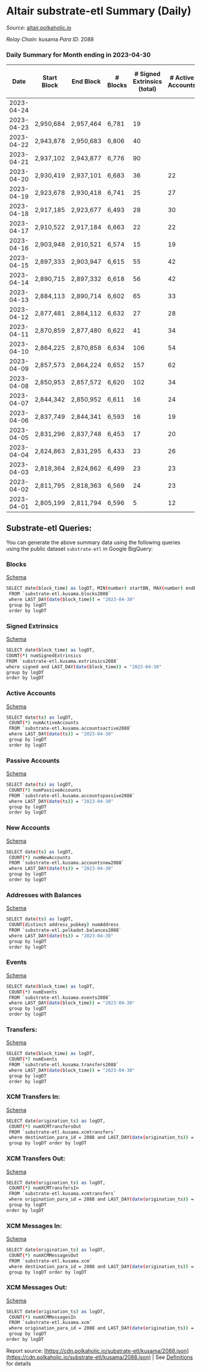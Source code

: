# Altair substrate-etl Summary (Daily)

_Source_: [altair.polkaholic.io](https://altair.polkaholic.io)

*Relay Chain*: kusama
*Para ID*: 2088



### Daily Summary for Month ending in 2023-04-30


| Date | Start Block | End Block | # Blocks  | # Signed Extrinsics (total) | # Active Accounts | # Passive | # New | # Addresses with Balances | # Events | # Transfers | # XCM Transfers In | # XCM Transfers Out | # XCM In | # XCM Out | Issues | 
| ---- | ----------- | --------- | --------  | --------------------------- | ----------------- | --------- | ----- | ------------------------- | -------- | ----------- | ------------------ | ------------------- | -------- | --------- | ------ |
| 2023-04-24 |  |  |   |  |  |  |  |  |  |   |   |   |  |  |  |
| 2023-04-23 | 2,950,684 | 2,957,464 | 6,781  | 19 |  |  |  |  | 13,713 | 13 ($1,200.37) |   | 1 ($67.65) |  | 1 |  |
| 2023-04-22 | 2,943,878 | 2,950,683 | 6,806  | 40 |  |  |  |  | 13,957 | 31 ($37,916.71) | 4 ($270.93) | 2 ($142.74) | 4 | 2 |  |
| 2023-04-21 | 2,937,102 | 2,943,877 | 6,776  | 90 |  |  | 5 | 29,596 | 14,371 | 87 ($51,781.18) | 15 ($3,132.24) | 4 ($1,047.39) | 15 | 4 |  |
| 2023-04-20 | 2,930,419 | 2,937,101 | 6,683  | 36 | 22 | 2 | 1 | 29,591 | 13,676 | 31 ($8,359.08) |   | 4 ($130.70) |  | 4 |  |
| 2023-04-19 | 2,923,678 | 2,930,418 | 6,741  | 25 | 27 | 4 |  | 29,590 | 13,691 | 19 ($5,338.09) |   | 1 ($44.24) |  | 1 |  |
| 2023-04-18 | 2,917,185 | 2,923,677 | 6,493  | 28 | 30 | 5 | 4 | 29,590 | 13,207 | 11 ($794.36) | 2 ($25.99) | 2 ($152.85) | 2 | 2 |  |
| 2023-04-17 | 2,910,522 | 2,917,184 | 6,663  | 22 | 22 | 6 | 2 | 29,586 | 13,507 | 10 ($349.88) | 1 ($168.49) |   | 1 |  |  |
| 2023-04-16 | 2,903,948 | 2,910,521 | 6,574  | 15 | 19 | 3 | 1 | 29,584 | 13,276 | 7 ($792.62) | 1 ($158.65) | 2 ($335.52) | 1 | 2 |  |
| 2023-04-15 | 2,897,333 | 2,903,947 | 6,615  | 55 | 42 | 2 | 1 | 29,583 | 13,666 | 35 ($16,867.94) |   | 2 ($53.88) |  | 2 |  |
| 2023-04-14 | 2,890,715 | 2,897,332 | 6,618  | 56 | 42 | 2 | 3 | 29,583 | 13,689 | 30 ($25,234.97) | 4 ($533.66) | 7 ($517.32) | 4 | 7 |  |
| 2023-04-13 | 2,884,113 | 2,890,714 | 6,602  | 65 | 33 | 7 | 4 | 29,580 | 13,706 | 37 ($6,731.28) | 2 ($146.74) | 4 ($445.55) | 2 | 4 |  |
| 2023-04-12 | 2,877,481 | 2,884,112 | 6,632  | 27 | 28 | 3 |  | 29,580 | 13,468 | 13 ($1,682.23) |   | 2 ($109.70) |  | 2 |  |
| 2023-04-11 | 2,870,859 | 2,877,480 | 6,622  | 41 | 34 | 3 | 2 | 29,580 | 13,576 | 29 ($8,554.49) | 1 ($116.25) |   | 1 |  |  |
| 2023-04-10 | 2,864,225 | 2,870,858 | 6,634  | 106 | 54 | 5 | 2 | 29,579 | 14,120 | 89 ($18,286.78) | 2 ($437.54) | 4 ($907.84) | 2 | 4 |  |
| 2023-04-09 | 2,857,573 | 2,864,224 | 6,652  | 157 | 62 | 11 | 8 | 29,579 | 14,588 | 136 ($60,843.21) | 2 ($277.00) | 4 ($173.75) | 2 | 4 |  |
| 2023-04-08 | 2,850,953 | 2,857,572 | 6,620  | 102 | 34 | 16 | 9 | 29,572 | 14,113 | 89 ($48,808.33) | 9 ($1,982.53) | 2 ($734.22) | 9 | 2 |  |
| 2023-04-07 | 2,844,342 | 2,850,952 | 6,611  | 16 | 24 | 3 | 2 | 29,566 | 13,349 | 7 ($487.40) | 1 ($79.04) |   | 1 |  |  |
| 2023-04-06 | 2,837,749 | 2,844,341 | 6,593  | 16 | 19 | 5 |  | 29,564 | 13,328 | 11 ($518.58) | 3 ($0.00223) | 1 (-) | 3 | 1 |  |
| 2023-04-05 | 2,831,296 | 2,837,748 | 6,453  | 17 | 20 | 2 | 1 | 29,564 | 13,034 | 4 ($257.70) | 1 ($69.00) |   | 1 |  |  |
| 2023-04-04 | 2,824,863 | 2,831,295 | 6,433  | 23 | 26 | 3 | 1 | 29,563 | 13,049 | 8 ($618.75) |   |   |  |  |  |
| 2023-04-03 | 2,818,364 | 2,824,862 | 6,499  | 23 | 23 | 2 | 2 | 29,563 | 13,188 | 19 ($2,866.60) |   |   |  |  |  |
| 2023-04-02 | 2,811,795 | 2,818,363 | 6,569  | 24 | 23 | 6 | 2 | 29,561 | 13,325 | 15 ($3,194.16) |   |   |  |  |  |
| 2023-04-01 | 2,805,199 | 2,811,794 | 6,596  | 5 | 12 |  |  | 29,559 | 13,249 |   |   |   |  |  |  |

## Substrate-etl Queries:
You can generate the above summary data using the following queries using the public dataset `substrate-etl` in Google BigQuery:


### Blocks 

[Schema](https://github.com/colorfulnotion/substrate-etl/blob/main/schema/blocks.json)

```bash
SELECT date(block_time) as logDT, MIN(number) startBN, MAX(number) endBN, COUNT(*) numBlocks 
 FROM `substrate-etl.kusama.blocks2088`  
 where LAST_DAY(date(block_time)) = "2023-04-30" 
 group by logDT 
 order by logDT
```

### Signed Extrinsics 

[Schema](https://github.com/colorfulnotion/substrate-etl/blob/main/schema/extrinsics.json)

```bash
SELECT date(block_time) as logDT, 
COUNT(*) numSignedExtrinsics 
FROM `substrate-etl.kusama.extrinsics2088`  
where signed and LAST_DAY(date(block_time)) = "2023-04-30" 
group by logDT 
order by logDT
```

### Active Accounts 

[Schema](https://github.com/colorfulnotion/substrate-etl/blob/main/schema/accountsactive.json)

```bash
SELECT date(ts) as logDT, 
 COUNT(*) numActiveAccounts 
 FROM `substrate-etl.kusama.accountsactive2088` 
 where LAST_DAY(date(ts)) = "2023-04-30" 
 group by logDT 
 order by logDT
```

### Passive Accounts 

[Schema](https://github.com/colorfulnotion/substrate-etl/blob/main/schema/accountspassive.json)

```bash
SELECT date(ts) as logDT, 
 COUNT(*) numPassiveAccounts 
 FROM `substrate-etl.kusama.accountspassive2088` 
 where LAST_DAY(date(ts)) = "2023-04-30" 
 group by logDT 
 order by logDT
```

### New Accounts 

[Schema](https://github.com/colorfulnotion/substrate-etl/blob/main/schema/accountsnew.json)

```bash
SELECT date(ts) as logDT, 
 COUNT(*) numNewAccounts 
 FROM `substrate-etl.kusama.accountsnew2088` 
 where LAST_DAY(date(ts)) = "2023-04-30" 
 group by logDT
 order by logDT
```

### Addresses with Balances 

[Schema](https://github.com/colorfulnotion/substrate-etl/blob/main/schema/balances.json)

```bash
SELECT date(ts) as logDT,
 COUNT(distinct address_pubkey) numAddress 
 FROM `substrate-etl.polkadot.balances2088` 
 where LAST_DAY(date(ts)) = "2023-04-30" 
 group by logDT 
 order by logDT
```

### Events 

[Schema](https://github.com/colorfulnotion/substrate-etl/blob/main/schema/events.json)

```bash
SELECT date(block_time) as logDT, 
 COUNT(*) numEvents 
 FROM `substrate-etl.kusama.events2088` 
 where LAST_DAY(date(block_time)) = "2023-04-30" 
 group by logDT 
 order by logDT
```

### Transfers:

[Schema](https://github.com/colorfulnotion/substrate-etl/blob/main/schema/transfers.json)

```bash
SELECT date(block_time) as logDT, 
 COUNT(*) numEvents 
 FROM `substrate-etl.kusama.transfers2088` 
 where LAST_DAY(date(block_time)) = "2023-04-30" 
 group by logDT 
 order by logDT
```

### XCM Transfers In: 

[Schema](https://github.com/colorfulnotion/substrate-etl/blob/main/schema/xcmtransfers.json)

```bash
SELECT date(origination_ts) as logDT, 
 COUNT(*) numXCMTransfersOut 
 FROM `substrate-etl.kusama.xcmtransfers` 
 where destination_para_id = 2088 and LAST_DAY(date(origination_ts)) = "2023-04-30" 
 group by logDT order by logDT
```

### XCM Transfers Out: 

[Schema](https://github.com/colorfulnotion/substrate-etl/blob/main/schema/xcmtransfers.json)

```bash
SELECT date(origination_ts) as logDT, 
 COUNT(*) numXCMTransfersIn 
 FROM `substrate-etl.kusama.xcmtransfers` 
 where origination_para_id = 2088 and LAST_DAY(date(origination_ts)) = "2023-04-30" 
 group by logDT 
order by logDT
```

### XCM Messages In: 

[Schema](https://github.com/colorfulnotion/substrate-etl/blob/main/schema/xcm.json)

```bash
SELECT date(origination_ts) as logDT, 
 COUNT(*) numXCMMessagesOut 
 FROM `substrate-etl.kusama.xcm` 
 where destination_para_id = 2088 and LAST_DAY(date(origination_ts)) = "2023-04-30" 
 group by logDT order by logDT
```

### XCM Messages Out: 

[Schema](https://github.com/colorfulnotion/substrate-etl/blob/main/schema/xcm.json)

```bash
SELECT date(origination_ts) as logDT, 
 COUNT(*) numXCMMessagesIn 
 FROM `substrate-etl.kusama.xcm` 
 where origination_para_id = 2088 and LAST_DAY(date(origination_ts)) = "2023-04-30" 
 group by logDT 
order by logDT
```


Report source: [https://cdn.polkaholic.io/substrate-etl/kusama/2088.json](https://cdn.polkaholic.io/substrate-etl/kusama/2088.json) | See [Definitions](/DEFINITIONS.md) for details
